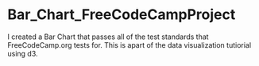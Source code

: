 # Bar_Chart_FreeCodeCampProject
I created a Bar Chart that passes all of the test standards that FreeCodeCamp.org tests for. This is apart of the data visualization tutiorial using d3.
